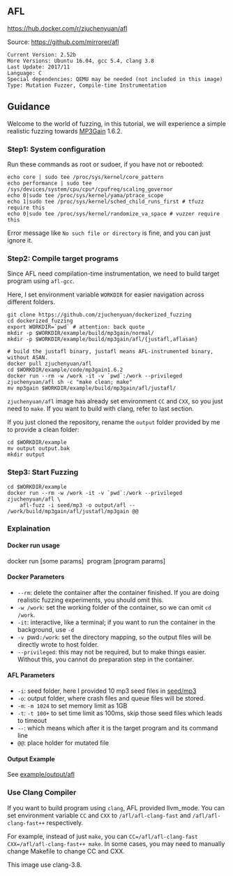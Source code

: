 ## AFL

https://hub.docker.com/r/zjuchenyuan/afl

Source: https://github.com/mirrorer/afl

```
Current Version: 2.52b
More Versions: Ubuntu 16.04, gcc 5.4, clang 3.8
Last Update: 2017/11
Language: C
Special dependencies: QEMU may be needed (not included in this image)
Type: Mutation Fuzzer, Compile-time Instrumentation
```

## Guidance

Welcome to the world of fuzzing, in this tutorial, we will experience a simple realistic fuzzing towards [MP3Gain](http://mp3gain.sourceforge.net/) 1.6.2.

### Step1: System configuration

Run these commands as root or sudoer, if you have not or rebooted:

```
echo core | sudo tee /proc/sys/kernel/core_pattern
echo performance | sudo tee /sys/devices/system/cpu/cpu*/cpufreq/scaling_governor
echo 0|sudo tee /proc/sys/kernel/yama/ptrace_scope
echo 1|sudo tee /proc/sys/kernel/sched_child_runs_first # tfuzz require this
echo 0|sudo tee /proc/sys/kernel/randomize_va_space # vuzzer require this
```

Error message like `No such file or directory` is fine, and you can just ignore it.

### Step2: Compile target programs

Since AFL need compilation-time instrumentation, we need to build target program using `afl-gcc`.

Here, I set environment variable `WORKDIR` for easier navigation across different folders.

```
git clone https://github.com/zjuchenyuan/dockerized_fuzzing
cd dockerized_fuzzing
export WORKDIR=`pwd` # attention: back quote
mkdir -p $WORKDIR/example/build/mp3gain/normal/
mkdir -p $WORKDIR/example/build/mp3gain/afl/{justafl,aflasan}

# build the justafl binary, justafl means AFL-instrumented binary, without ASAN.
docker pull zjuchenyuan/afl
cd $WORKDIR/example/code/mp3gain1.6.2
docker run --rm -w /work -it -v `pwd`:/work --privileged zjuchenyuan/afl sh -c "make clean; make"
mv mp3gain $WORKDIR/example/build/mp3gain/afl/justafl/
```

`zjuchenyuan/afl` image has already set environment `CC` and `CXX`, so you just need to `make`. If you want to build with clang, refer to last section.

If you just cloned the repository, rename the `output` folder provided by me to provide a clean folder:

```
cd $WORKDIR/example
mv output output.bak
mkdir output
```

### Step3: Start Fuzzing

```
cd $WORKDIR/example
docker run --rm -w /work -it -v `pwd`:/work --privileged zjuchenyuan/afl \
    afl-fuzz -i seed/mp3 -o output/afl -- /work/build/mp3gain/afl/justafl/mp3gain @@
```

### Explaination

#### Docker run usage

docker run [some params] <image name> program [program params]

#### Docker Parameters

- `--rm`: delete the container after the container finished. If you are doing realistic fuzzing experiments, you should omit this.
- `-w /work`: set the working folder of the container, so we can omit `cd /work`.
- `-it`: interactive, like a terminal; if you want to run the container in the background, use `-d`
- `-v `pwd`:/work`: set the directory mapping, so the output files will be directly wrote to host folder.
- `--privileged`: this may not be required, but to make things easier. Without this, you cannot do preparation step in the container.

#### AFL Parameters

- `-i`: seed folder, here I provided 10 mp3 seed files in [seed/mp3](https://github.com/zjuchenyuan/dockerized_fuzzing/tree/master/example/seed/mp3)
- `-o`: output folder, where crash files and queue files will be stored.
- `-m`: `-m 1024` to set memory limit as 1GB
- `-t`: `-t 100+` to set time limit as 100ms, skip those seed files which leads to timeout
- `--`: which means which after it is the target program and its command line
- `@@`: place holder for mutated file

#### Output Example

See [example/output/afl](https://github.com/zjuchenyuan/dockerized_fuzzing/tree/master/example/output/afl)

### Use Clang Compiler

If you want to build program using `clang`, AFL provided llvm_mode. You can set environment variable `CC` and `CXX` to `/afl/afl-clang-fast` and `/afl/afl-clang-fast++` respectively.

For example, instead of just `make`, you can `CC=/afl/afl-clang-fast CXX=/afl/afl-clang-fast++ make`. In some cases, you may need to manually change Makefile to change CC and CXX.

This image use clang-3.8.